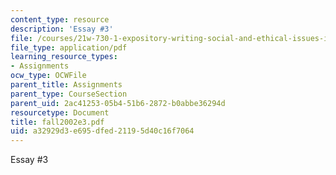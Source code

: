 ```yaml
---
content_type: resource
description: 'Essay #3'
file: /courses/21w-730-1-expository-writing-social-and-ethical-issues-in-print-photography-and-film-fall-2005/a32929d3e695dfed21195d40c16f7064_fall2002e3.pdf
file_type: application/pdf
learning_resource_types:
- Assignments
ocw_type: OCWFile
parent_title: Assignments
parent_type: CourseSection
parent_uid: 2ac41253-05b4-51b6-2872-b0abbe36294d
resourcetype: Document
title: fall2002e3.pdf
uid: a32929d3-e695-dfed-2119-5d40c16f7064
---
```

Essay #3

